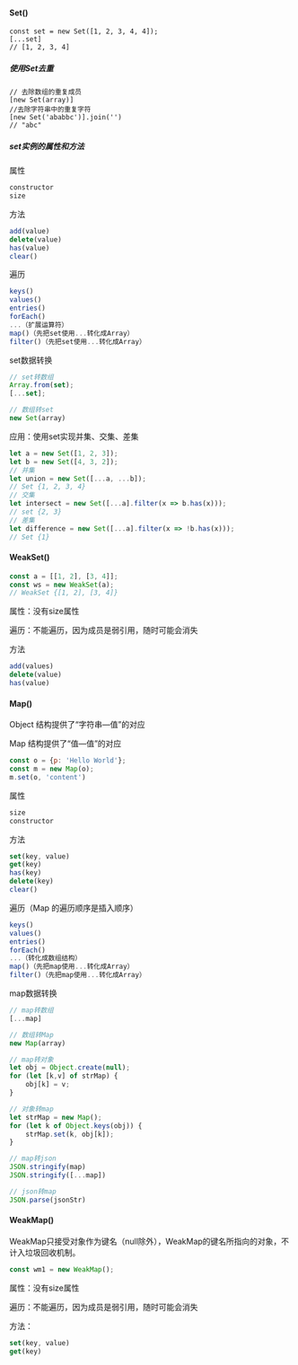 #### Set()

```
const set = new Set([1, 2, 3, 4, 4]);
[...set]
// [1, 2, 3, 4]
```
##### 使用Set去重

```
// 去除数组的重复成员
[new Set(array)]
//去除字符串中的重复字符
[new Set('ababbc')].join('')
// "abc"

```
##### set实例的属性和方法

属性

```javascript
constructor
size
```

方法

```javascript
add(value)
delete(value)
has(value)
clear()
```

遍历

```javascript
keys()
values()
entries()
forEach()
...（扩展运算符）
map()（先把set使用...转化成Array）
filter()（先把set使用...转化成Array）
```

set数据转换

```javascript
// set转数组
Array.from(set);
[...set];

// 数组转set
new Set(array)
```

应用：使用set实现并集、交集、差集

```javascript
let a = new Set([1, 2, 3]);
let b = new Set([4, 3, 2]);
// 并集
let union = new Set([...a, ...b]);
// Set {1, 2, 3, 4}
// 交集
let intersect = new Set([...a].filter(x => b.has(x)));
// set {2, 3}
// 差集
let difference = new Set([...a].filter(x => !b.has(x)));
// Set {1}
```

#### WeakSet()

```javascript
const a = [[1, 2], [3, 4]];
const ws = new WeakSet(a);
// WeakSet {[1, 2], [3, 4]}

```
属性：没有size属性

遍历：不能遍历，因为成员是弱引用，随时可能会消失

方法

```javascript
add(values)
delete(value)
has(value)
```

#### Map()

Object 结构提供了“字符串—值”的对应

Map 结构提供了“值—值”的对应

```javascript
const o = {p: 'Hello World'};
const m = new Map(o);
m.set(o, 'content')
```

属性

```javascript
size
constructor
```

方法

```javascript
set(key, value)
get(key)
has(key)
delete(key)
clear()
```

遍历（Map 的遍历顺序是插入顺序）

```javascript
keys()
values()
entries()
forEach()
...（转化成数组结构）
map()（先把map使用...转化成Array）
filter()（先把map使用...转化成Array）
```
map数据转换

```javascript
// map转数组
[...map]

// 数组转Map
new Map(array)

// map转对象
let obj = Object.create(null);
for (let [k,v] of strMap) {
    obj[k] = v;
}

// 对象转map
let strMap = new Map();
for (let k of Object.keys(obj)) {
    strMap.set(k, obj[k]);
}

// map转json
JSON.stringify(map)
JSON.stringify([...map])

// json转map
JSON.parse(jsonStr)
```

#### WeakMap()

WeakMap只接受对象作为键名（null除外），WeakMap的键名所指向的对象，不计入垃圾回收机制。

```javascript
const wm1 = new WeakMap();
```

属性：没有size属性

遍历：不能遍历，因为成员是弱引用，随时可能会消失

方法：

```javascript
set(key, value)
get(key)
```